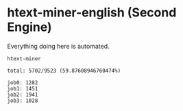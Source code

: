 # htext-miner-english (Second Engine)

Everything doing here is automated.

```
htext-miner

total: 5702/9523 (59.87608946760474%)

job0: 1282
job1: 1451
job2: 1941
job3: 1028
```
